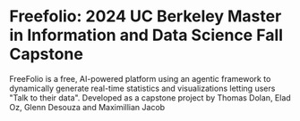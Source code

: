 # Freefolio: 2024 UC Berkeley Master in Information and Data Science Fall Capstone
FreeFolio is a free, AI-powered platform using an agentic framework to dynamically generate real-time statistics and visualizations letting users "Talk to their data". Developed as a capstone project by Thomas Dolan, Elad Oz, Glenn Desouza and Maximillian Jacob 
